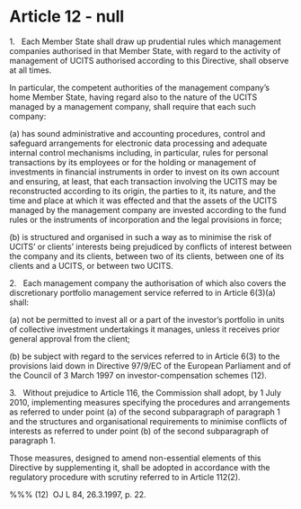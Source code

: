 # Article 12 - null


1.   Each Member State shall draw up prudential rules which management companies authorised in that Member State, with regard to the activity of management of UCITS authorised according to this Directive, shall observe at all times.

In particular, the competent authorities of the management company’s home Member State, having regard also to the nature of the UCITS managed by a management company, shall require that each such company:

(a) has sound administrative and accounting procedures, control and safeguard arrangements for electronic data processing and adequate internal control mechanisms including, in particular, rules for personal transactions by its employees or for the holding or management of investments in financial instruments in order to invest on its own account and ensuring, at least, that each transaction involving the UCITS may be reconstructed according to its origin, the parties to it, its nature, and the time and place at which it was effected and that the assets of the UCITS managed by the management company are invested according to the fund rules or the instruments of incorporation and the legal provisions in force;

(b) is structured and organised in such a way as to minimise the risk of UCITS’ or clients’ interests being prejudiced by conflicts of interest between the company and its clients, between two of its clients, between one of its clients and a UCITS, or between two UCITS.

2.   Each management company the authorisation of which also covers the discretionary portfolio management service referred to in Article 6(3)(a) shall:

(a) not be permitted to invest all or a part of the investor’s portfolio in units of collective investment undertakings it manages, unless it receives prior general approval from the client;

(b) be subject with regard to the services referred to in Article 6(3) to the provisions laid down in Directive 97/9/EC of the European Parliament and of the Council of 3 March 1997 on investor-compensation schemes (12).

3.   Without prejudice to Article 116, the Commission shall adopt, by 1 July 2010, implementing measures specifying the procedures and arrangements as referred to under point (a) of the second subparagraph of paragraph 1 and the structures and organisational requirements to minimise conflicts of interests as referred to under point (b) of the second subparagraph of paragraph 1.

Those measures, designed to amend non-essential elements of this Directive by supplementing it, shall be adopted in accordance with the regulatory procedure with scrutiny referred to in Article 112(2).

%%% (12)  OJ L 84, 26.3.1997, p. 22.
